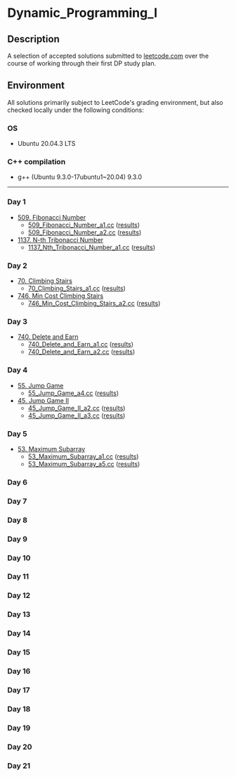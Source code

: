 # Dynamic_Programming_I

## Description
A selection of accepted solutions submitted to [leetcode.com](https://leetcode.com) over the course of working through their first DP study plan.

## Environment
All solutions primarily subject to LeetCode's grading environment, but also checked locally under the following conditions:

### OS
- Ubuntu 20.04.3 LTS

### C++ compilation
- g++ (Ubuntu 9.3.0-17ubuntu1~20.04) 9.3.0

---

### Day 1
- [509. Fibonacci Number](https://leetcode.com/problems/fibonacci-number/)
  - [509_Fibonacci_Number_a1.cc](509_Fibonacci_Number_a1.cc) ([results](https://leetcode.com/submissions/detail/660154130/))
  - [509_Fibonacci_Number_a2.cc](509_Fibonacci_Number_a2.cc) ([results](https://leetcode.com/submissions/detail/660163386/))
- [1137. N-th Tribonacci Number](https://leetcode.com/problems/n-th-tribonacci-number/)
  - [1137_Nth_Tribonacci_Number_a1.cc](./1137_Nth_Tribonacci_Number_a1.cc) ([results](https://leetcode.com/submissions/detail/660188333/))

### Day 2
- [70. Climbing Stairs](https://leetcode.com/problems/climbing-stairs/)
  - [70_Climbing_Stairs_a1.cc](./70_Climbing_Stairs_a1.cc) ([results](https://leetcode.com/submissions/detail/661411713/))
- [746. Min Cost Climbing Stairs](https://leetcode.com/problems/min-cost-climbing-stairs/)
  - [746_Min_Cost_Climbing_Stairs_a2.cc](./746_Min_Cost_Climbing_Stairs_a2.cc) ([results](https://leetcode.com/submissions/detail/662322750/))

### Day 3
- [740. Delete and Earn](https://leetcode.com/problems/delete-and-earn/)
  - [740_Delete_and_Earn_a1.cc](./740_Delete_and_Earn_a1.cc) ([results](https://leetcode.com/submissions/detail/662736567/))
  - [740_Delete_and_Earn_a2.cc](./740_Delete_and_Earn_a2.cc) ([results](https://leetcode.com/submissions/detail/662741646/))

### Day 4
- [55. Jump Game](https://leetcode.com/problems/jump-game/)
  - [55_Jump_Game_a4.cc](./55_Jump_Game_a4.cc) ([results](https://leetcode.com/submissions/detail/664702001/))
- [45. Jump Game II](https://leetcode.com/problems/jump-game-ii/)
  - [45_Jump_Game_II_a2.cc](./45_Jump_Game_II_a2.cc) ([results](https://leetcode.com/submissions/detail/665371498/))
  - [45_Jump_Game_II_a3.cc](./45_Jump_Game_II_a3.cc) ([results](https://leetcode.com/submissions/detail/666028718/))

### Day 5
- [53. Maximum Subarray](https://leetcode.com/problems/maximum-subarray/)
  - [53_Maximum_Subarray_a1.cc](./53_Maximum_Subarray_a1.cc) ([results](https://leetcode.com/submissions/detail/666486338/))
  - [53_Maximum_Subarray_a5.cc](./53_Maximum_Subarray_a5.cc) ([results](https://leetcode.com/submissions/detail/666509501/))

### Day 6

### Day 7

### Day 8

### Day 9

### Day 10

### Day 11

### Day 12

### Day 13

### Day 14

### Day 15

### Day 16

### Day 17

### Day 18

### Day 19

### Day 20

### Day 21

